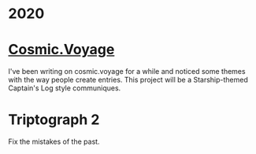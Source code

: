 2020
====

# [Cosmic.Voyage](https://cosmic.voyage)

I've been writing on cosmic.voyage for a while and noticed some themes with the way people create entries.
This project will be a Starship-themed Captain's Log style communiques.

# Triptograph 2

Fix the mistakes of the past.


